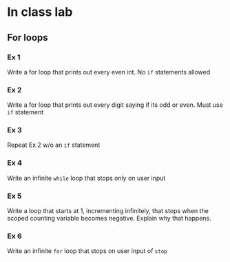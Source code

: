 # In class lab

## For loops

### Ex 1

Write a for loop that prints out every even int. No `if` statements allowed

### Ex 2

Write a for loop that prints out every digit saying if its odd or even. Must use `if` statement

### Ex 3

Repeat Ex 2 w/o an `if` statement

### Ex 4

Write an infinite `while` loop that stops only on user input

### Ex 5

Write a loop that starts at 1, incrementing infinitely, that stops when the scoped counting variable becomes negative. Explain why that happens.


### Ex 6

Write an infinite `for` loop that stops on user input of `stop`

